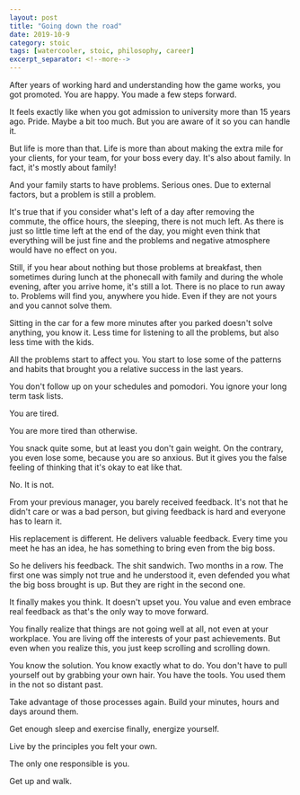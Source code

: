 ```yaml
---
layout: post
title: "Going down the road"
date: 2019-10-9
category: stoic
tags: [watercooler, stoic, philosophy, career]
excerpt_separator: <!--more-->
---
```

After years of working hard and understanding how the game works, you got promoted. You are happy. You made a few steps forward.
<!--more-->

It feels exactly like when you got admission to university more than 15 years ago. Pride. Maybe a bit too much. But you are aware of it so you can handle it.

But life is more than that. Life is more than about making the extra mile for your clients, for your team, for your boss every day. It's also about family. In fact, it's mostly about family!

And your family starts to have problems. Serious ones. Due to external factors, but a problem is still a problem.

It's true that if you consider what's left of a day after removing the commute, the office hours, the sleeping, there is not much left. As there is just so little time left at the end of the day, you might even think that everything will be just fine and the problems and negative atmosphere would have no effect on you.

Still, if you hear about nothing but those problems at breakfast, then sometimes during lunch at the phonecall with family and during the whole evening, after you arrive home, it's still a lot. There is no place to run away to. Problems will find you, anywhere you hide. Even if they are not yours and you cannot solve them.

Sitting in the car for a few more minutes after you parked doesn't solve anything, you know it. Less time for listening to all the problems, but also less time with the kids.

All the problems start to affect you. You start to lose some of the patterns and habits that brought you a relative success in the last years.

You don't follow up on your schedules and pomodori. You ignore your long term task lists.

You are tired.

You are more tired than otherwise.

You snack quite some, but at least you don't gain weight. On the contrary, you even lose some, because you are so anxious. But it gives you the false feeling of thinking that it's okay to eat like that.

No. It is not.

From your previous manager, you barely received feedback. It's not that he didn't care or was a bad person, but giving feedback is hard and everyone has to learn it.

His replacement is different. He delivers valuable feedback. Every time you meet he has an idea, he has something to bring even from the big boss.

So he delivers his feedback. The shit sandwich. Two months in a row. The first one was simply not true and he understood it, even defended you what the big boss brought is up. But they are right in the second one.

It finally makes you think. It doesn't upset you. You value and even embrace real feedback as that's the only way to move forward.

You finally realize that things are not going well at all, not even at your workplace. You are living off the interests of your past achievements. But even when you realize this, you just keep scrolling and scrolling down.

You know the solution. You know exactly what to do. You don't have to pull yourself out by grabbing your own hair. You have the tools. You used them in the not so distant past.

Take advantage of those processes again. Build your minutes, hours and days around them.

Get enough sleep and exercise finally, energize yourself.

Live by the principles you felt your own.

The only one responsible is you.

Get up and walk.